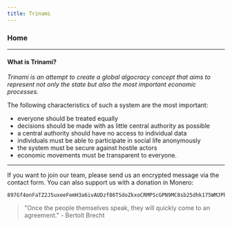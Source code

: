 ```yaml
---
title: Trinami
---
```

### Home
<hr>

#### What is Trinami?

_Trinami is an attempt to create a global algocracy concept that aims to represent not only the state but also the most important economic processes._

The following characteristics of such a system are the most important: 

- everyone should be treated equally
- decisions should be made with as little central authority as possible
- a central authority should have no access to individual data
- individuals must be able to participate in social life anonymously
- the system must be secure against hostile actors
- economic movements must be transparent to everyone.

<hr>
<section>
If you want to join our team, please send us an encrypted message via the contact form. You can also support us with a donation in Monero:

```
897Gf4onFaTZ2J5uxeeFemH3a6ivAUDzf86TSdoZkxoCRMPScGPN9MC8sb25dhk175WMJPbnUTEHK28dyrZgpvvaJuUwSRe
```
</section>

> "Once the people themselves speak, they will quickly come to an agreement." - Bertolt Brecht